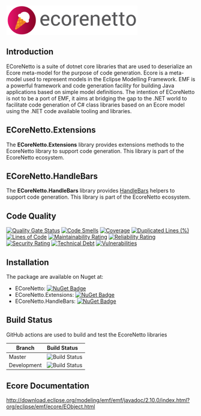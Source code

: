 <img src="https://github.com/RHEAGROUP/EcoreNetto/raw/development/Ecorenetto-Logo-text.png" width="350">

## Introduction

ECoreNetto is a suite of dotnet core libraries that are used to deserialize an Ecore meta-model for the purpose of code generation. Ecore is a meta-model used to represent models in the Eclipse Modelling Framework. EMF is a powerful framework and code generation facility for building Java applications based on simple model definitions. The intention of ECoreNetto is not to be a port of EMF, it aims at bridging the gap to the .NET world to facilitate code generation of C# class libraries based on an Ecore model using the .NET code available tooling and libraries.

## ECoreNetto.Extensions

The **ECoreNetto.Extensions** library provides extensions methods to the EcoreNetto library to support code generation. This library is part of the EcoreNetto ecosystem.

## ECoreNetto.HandleBars

The **ECoreNetto.HandleBars** library provides [HandleBars](https://github.com/Handlebars-Net/Handlebars.Net) helpers to support code generation. This library is part of the EcoreNetto ecosystem.

## Code Quality

[![Quality Gate Status](https://sonarcloud.io/api/project_badges/measure?project=RHEAGROUP_EcoreNetto&metric=alert_status)](https://sonarcloud.io/summary/new_code?id=RHEAGROUP_EcoreNetto)
[![Code Smells](https://sonarcloud.io/api/project_badges/measure?project=RHEAGROUP_EcoreNetto&metric=code_smells)](https://sonarcloud.io/summary/new_code?id=RHEAGROUP_EcoreNetto)
[![Coverage](https://sonarcloud.io/api/project_badges/measure?project=RHEAGROUP_EcoreNetto&metric=coverage)](https://sonarcloud.io/summary/new_code?id=RHEAGROUP_EcoreNetto)
[![Duplicated Lines (%)](https://sonarcloud.io/api/project_badges/measure?project=RHEAGROUP_EcoreNetto&metric=duplicated_lines_density)](https://sonarcloud.io/summary/new_code?id=RHEAGROUP_EcoreNetto)
[![Lines of Code](https://sonarcloud.io/api/project_badges/measure?project=RHEAGROUP_EcoreNetto&metric=ncloc)](https://sonarcloud.io/summary/new_code?id=RHEAGROUP_EcoreNetto)
[![Maintainability Rating](https://sonarcloud.io/api/project_badges/measure?project=RHEAGROUP_EcoreNetto&metric=sqale_rating)](https://sonarcloud.io/summary/new_code?id=RHEAGROUP_EcoreNetto)
[![Reliability Rating](https://sonarcloud.io/api/project_badges/measure?project=RHEAGROUP_EcoreNetto&metric=reliability_rating)](https://sonarcloud.io/summary/new_code?id=RHEAGROUP_EcoreNetto)
[![Security Rating](https://sonarcloud.io/api/project_badges/measure?project=RHEAGROUP_EcoreNetto&metric=security_rating)](https://sonarcloud.io/summary/new_code?id=RHEAGROUP_EcoreNetto)
[![Technical Debt](https://sonarcloud.io/api/project_badges/measure?project=RHEAGROUP_EcoreNetto&metric=sqale_index)](https://sonarcloud.io/summary/new_code?id=RHEAGROUP_EcoreNetto)
[![Vulnerabilities](https://sonarcloud.io/api/project_badges/measure?project=RHEAGROUP_EcoreNetto&metric=vulnerabilities)](https://sonarcloud.io/summary/new_code?id=RHEAGROUP_EcoreNetto)

## Installation

The package are available on Nuget at:

  - ECoreNetto: [![NuGet Badge](https://buildstats.info/nuget/ECoreNetto)](https://buildstats.info/nuget/ECoreNetto)
  - ECoreNetto.Extensions: [![NuGet Badge](https://buildstats.info/nuget/ECoreNetto.Extensions)](https://buildstats.info/nuget/ECoreNetto.Extensions)
  - ECoreNetto.HandleBars: [![NuGet Badge](https://buildstats.info/nuget/ECoreNetto.HandleBars)](https://buildstats.info/nuget/ECoreNetto.HandleBars)

## Build Status

GitHub actions are used to build and test the EcoreNetto libraries

Branch | Build Status
------- | :------------
Master | ![Build Status](https://github.com/RHEAGROUP/EcoreNetto/actions/workflows/CodeQuality.yml/badge.svg?branch=master)
Development | ![Build Status](https://github.com/RHEAGROUP/EcoreNetto/actions/workflows/CodeQuality.yml/badge.svg?branch=development)

## Ecore Documentation

http://download.eclipse.org/modeling/emf/emf/javadoc/2.10.0/index.html?org/eclipse/emf/ecore/EObject.html